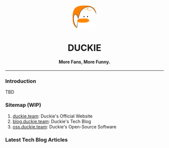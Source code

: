 <p align="center"><img alt="logo" src="https://raw.githubusercontent.com/duckie-team/.github/main/assets/duckie_logo.svg" width="15%"/></p>
<h1 align="center">DUCKIE</h1>
<h4 align="center">More Fans, More Funny.</h4>

---

### Introduction

TBD

### Sitemap (WIP)

1. [duckie.team](https://duckie.team): Duckie's Official Website
2. [blog.duckie.team](https://blog.duckie.team): Duckie's Tech Blog
3. [oss.duckie.team](https://oss.duckie.team): Duckie's Open-Source Software

### Latest Tech Blog Articles

<!-- BLOG-POST-LIST:START -->
<!-- BLOG-POST-LIST:END -->
